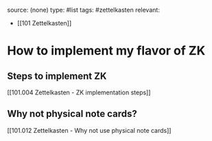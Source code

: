 source: (none)
type: #list
tags: #zettelkasten 
relevant:
- [[101 Zettelkasten]]

# How to implement my flavor of ZK

## Steps to implement ZK
[[101.004 Zettelkasten - ZK implementation steps]]


## Why not physical note cards?
[[101.012 Zettelkasten - Why not use physical note cards]]